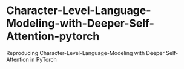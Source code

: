 # Character-Level-Language-Modeling-with-Deeper-Self-Attention-pytorch
Reproducing Character-Level-Language-Modeling with Deeper Self-Attention in PyTorch
